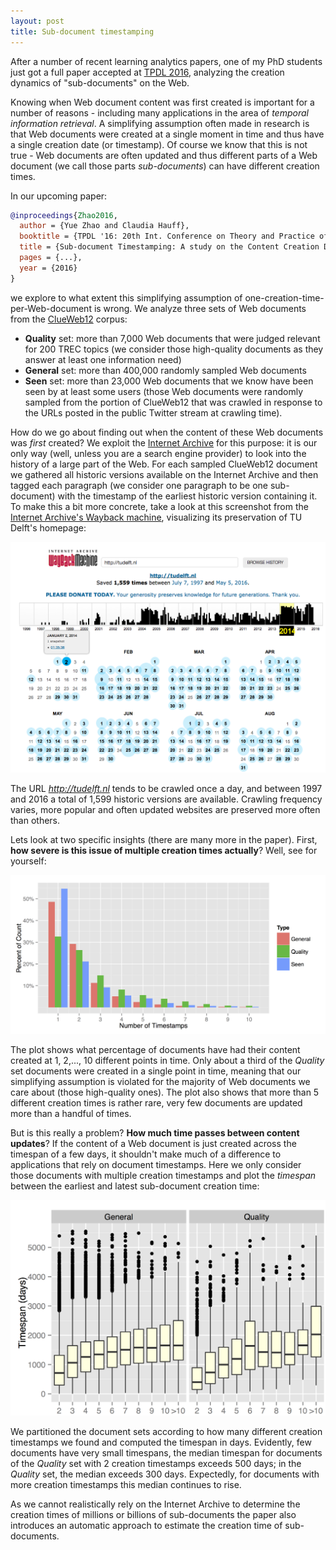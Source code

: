 ```yaml
---
layout: post
title: Sub-document timestamping
---
```


After a number of recent learning analytics papers, one of my PhD students just got a full paper accepted at
[TPDL 2016](http://www.tpdl2016.org/), analyzing the creation dynamics of "sub-documents" on the Web.

Knowing when Web document content was first created is important for a number of reasons - including many applications in
the area of *temporal information retrieval*. A simplifying assumption often made in research is that Web documents were created at a single moment in time and thus have a single creation date (or timestamp). Of course we know that this is not true - Web documents are often updated and thus different parts of a Web document (we call those parts *sub-documents*) can have different creation times. 

In our upcoming paper:

```bibtex
@inproceedings{Zhao2016,
  author = {Yue Zhao and Claudia Hauff},
  booktitle = {TPDL '16: 20th Int. Conference on Theory and Practice of Digital Libraries},
  title = {Sub-document Timestamping: A study on the Content Creation Dynamics of Web Documents},
  pages = {...},
  year = {2016}
}
```

we explore to what extent this simplifying assumption of one-creation-time-per-Web-document is wrong. We analyze three
sets of Web documents from the [ClueWeb12](http://lemurproject.org/clueweb12/) corpus:

* **Quality** set: more than 7,000 Web documents that were judged relevant for 200 TREC topics (we consider those 
high-quality documents as they answer at least one information need)
* **General** set: more than 400,000 randomly sampled Web documents
* **Seen** set: more than 23,000 Web documents that we know have been seen by at least some users (those Web documents 
were randomly sampled from the portion of ClueWeb12 that was crawled in response to the URLs posted in the public Twitter 
stream at crawling time).

How do we go about finding out when the content of these Web documents was *first* created? We exploit the [Internet Archive](https://archive.org/web/)
for this purpose: it is our only way (well, unless you are a search engine provider) to look into the history of a large
part of the Web. For each sampled ClueWeb12 document we gathered all historic versions available on the Internet Archive
and then tagged each paragraph (we consider one paragraph to be one sub-document) with the timestamp of the earliest historic version containing it. To make this a bit more concrete, take a look at this screenshot from the [Internet Archive's Wayback machine](https://web.archive.org/), visualizing its preservation of TU Delft's homepage:

<img src="../img/wayback-tudelft.png" width="600px">

The URL *http://tudelft.nl* tends to be crawled once a day, and between 1997 and 2016 a total of 1,599 historic versions are available. Crawling frequency varies, more popular and often updated websites are preserved more often than others.

Lets look at two specific insights (there are many more in the paper). First, **how severe is this issue of multiple
creation times actually**? Well, see for yourself:

<img src="../img/timestamps_per_document.png" width="600px">

The plot shows what percentage of documents have had their content created at 1, 2,..., 10 different points in time. Only about a third of the *Quality* set documents were created in a single point in time, meaning that our simplifying assumption is violated for the majority of Web documents we care about (those high-quality ones). The plot also shows that more than 5 different creation times is rather rare, very few documents are updated more than a handful of times.

But is this really a problem? **How much time passes between content updates**? If the content of a Web document is just created across the timespan of a few days, it shouldn't
make much of a difference to applications that rely on document timestamps. Here we only consider those documents with
multiple creation timestamps and plot the *timespan* between the earliest and latest sub-document creation time:

<img src="../img/timestamps_timespan.png" width="600px">

We partitioned the document sets according to how many different creation timestamps we found and computed the timespan
in days. Evidently, few documents have very small timespans, the median timespan for documents of the *Quality* set 
with 2 creation timestamps exceeds 500 days; in the *Quality* set, the median exceeds 300 days. Expectedly, for documents
with more creation timestamps this median continues to rise.

As we cannot realistically rely on the Internet Archive to determine the creation times of millions or billions of sub-documents
the paper also introduces an automatic approach to estimate the creation time of sub-documents. 
